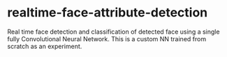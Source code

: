 # realtime-face-attribute-detection
Real time face detection and classification of detected face using a single fully Convolutional Neural Network. This is a custom NN trained from scratch as an experiment. 
